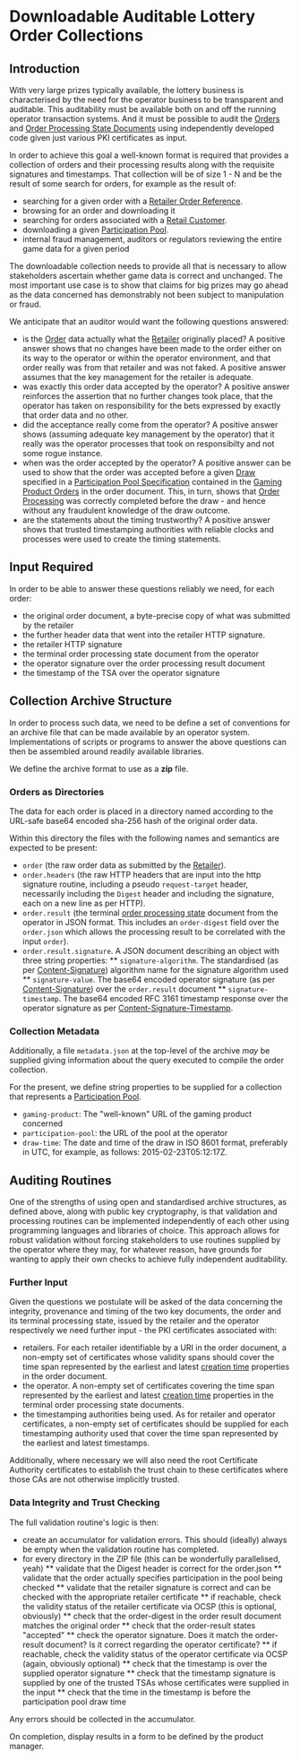 # Downloadable Auditable Lottery Order Collections

## Introduction

With very large prizes typically available, the lottery business is characterised by the need for the operator business to be transparent and auditable. This auditability must be available both on and off the running operator transaction systems. And it must be possible to audit the [Orders](../concepts/order) and [Order Processing State Documents](../concepts/order-processing-state) using independently developed code given just various PKI certificates as input. 

In order to achieve this goal a well-known format is required that provides a collection of orders and their processing results along with the requisite signatures and timestamps. That collection will be of size 1 - N and be the result of some search for orders, for example as the result of:

* searching for a given order with a [Retailer Order Reference](../properties/retailer-order-reference).
* browsing for an order and downloading it
* searching for orders associated with a [Retail Customer](../properties/retail-customer).
* downloading a given [Participation Pool](../concepts/participation-pool).
* internal fraud management, auditors or regulators reviewing the entire game data for a given period

The downloadable collection needs to provide all that is necessary to allow stakeholders ascertain whether game data is correct and unchanged. The most important use case is to show that claims for big prizes may go ahead as the data concerned has demonstrably not been subject to manipulation or fraud.

We anticipate that an auditor would want the following questions answered:

* is the [Order](../concepts/order) data actually what the [Retailer](../concepts/retailer) originally placed? A positive answer shows that no changes have been made to the order either on its way to the operator or within the operator environment, and that order really was from that retailer and was not faked. A positive answer assumes that the key management for the retailer is adequate.
* was exactly this order data accepted by the operator? A positive answer reinforces the assertion that no further changes took place, that the operator has taken on responsibility for the bets expressed by exactly that order data and no other.
* did the acceptance really come from the operator? A positive answer shows (assuming adequate key management by the operator) that it really was the operator processes that took on responsibilty and not some rogue instance.
* when was the order accepted by the operator? A positive answer can be used to show that the order was accepted before a given [Draw](../concepts/draw) specified in a [Participation Pool Specification](../concepts/participation-pool-specification) contained in the [Gaming Product Orders](../concepts/gaming-product-order) in the order document. This, in turn, shows that [Order Processing](../concepts/order-processing) was correctly completed before the draw - and hence without any fraudulent knowledge of the draw outcome.
* are the statements about the timing trustworthy? A positive answer shows that trusted timestamping authorities with reliable clocks and processes were used to create the timing statements.

## Input Required
 
In order to be able to answer these questions reliably we need, for each order:

* the original order document, a byte-precise copy of what was submitted by the retailer
* the further header data that went into the retailer HTTP signature.
* the retailer HTTP signature
* the terminal order processing state document from the operator
* the operator signature over the order processing result document
* the timestamp of the TSA over the operator signature

## Collection Archive Structure

In order to process such data, we need to be define a set of conventions for an archive file that can be made available by an operator system. Implementations of scripts or programs to answer the above questions can then be assembled around readily available libraries.

We define the archive format to use as a **zip** file.

### Orders as Directories

The data for each order is placed in a directory named according to the URL-safe base64 encoded sha-256 hash of the original order data.

Within this directory the files with the following names and semantics are expected to be present:

* `order` (the raw order data as submitted by the [Retailer](../concepts/retailer)).
* `order.headers` (the raw HTTP headers that are input into the http signature routine, including a pseudo `request-target` header, necessarily including the `Digest` header and including the signature, each on a new line as per HTTP).
* `order.result` (the terminal [order processing state](../concepts/order-processing-state) document from the operator in JSON format. This includes an `order-digest` field over the `order.json` which allows the processing result to be correlated with the input `order`).
* `order.result.signature`. A JSON document describing an object with three string properties:
** `signature-algorithm`. The standardised (as per [Content-Signature](content-signature)) algorithm name for the signature algorithm used
** `signature-value`. The base64 encoded operator signature (as per [Content-Signature](content-signature)) over the `order.result` document
** `signature-timestamp`. The base64 encoded RFC 3161 timestamp response over the operator signature as per [Content-Signature-Timestamp](content-signature-timestamp).

### Collection Metadata
Additionally, a file `metadata.json` at the top-level of the archive *may* be supplied giving information about the query executed to compile the order collection.

For the present, we define string properties to be supplied for a collection that represents a [Participation Pool](../concepts/participation-pool).

* `gaming-product`: The "well-known" URL of the gaming product concerned
* `participation-pool`: the URL of the pool at the operator
* `draw-time`: The date and time of the draw in ISO 8601 format, preferably in UTC, for example, as follows: 2015-02-23T05:12:17Z. 

## Auditing Routines
 
One of the strengths of using open and standardised archive structures, as defined above, along with public key cryptography, is that validation and processing routines can be implemented independently of each other using programming languages and libraries of choice. This approach allows for robust validation without forcing stakeholders to use routines supplied by the operator where they may, for whatever reason, have grounds for wanting to apply their own checks to achieve fully independent auditability.
 
### Further Input 

Given the questions we postulate will be asked of the data concerning the integrity, provenance and timing of the two key documents, the order and its terminal processing state, issued by the retailer and the operator respectively we need further input - the PKI certificates associated with:

* retailers. For each retailer identifiable by a URI in the order document, a non-empty set of certificates whose validity spans should cover the time span represented by the earliest and latest [creation time](../properties/creation-time) properties in the order document.
* the operator. A non-empty set of certificates covering the time span represented by the earliest and latest [creation time](../properties/creation-time) properties in the terminal order processing state documents.
* the timestamping authorities being used. As for retailer and operator certificates, a non-empty set of certificates should be supplied for each timestamping authority used that cover the time span represented by the earliest and latest timestamps.

Additionally, where necessary we will also need the root Certificate Authority certificates to establish the trust chain to these certificates where those CAs are not otherwise implicitly trusted.

### Data Integrity and Trust Checking

The full validation routine's logic is then:
* create an accumulator for validation errors. This should (ideally) always be empty when the validation routine has completed.
* for every directory in the ZIP file (this can be wonderfully parallelised, yeah)
** validate that the Digest header is correct for the order.json
** validate that the order actually specifies participation in the pool being checked
** validate that the retailer signature is correct and can be checked with the appropriate retailer certificate
** if reachable, check the validity status of the retailer certificate via OCSP (this is optional, obviously)
** check that the order-digest in the order result document matches the original order
** check that the order-result states "accepted"
** check the operator signature. Does it match the order-result document? Is it correct regarding the operator certificate?
** if reachable, check the validity status of the operator certificate via OCSP (again, obviously optional)
** check that the timestamp is over the supplied operator signature
** check that the timestamp signature is supplied by one of the trusted TSAs whose certificates were supplied in the input 
** check that the time in the timestamp is before the participation pool draw time

Any errors should be collected in the accumulator.

On completion, display results in a form to be defined by the product manager.
